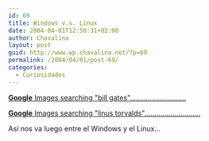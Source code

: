 ```yaml
---
id: 69
title: Windows v.s. Linux
date: 2004-04-01T12:50:31+02:00
author: Chavalina
layout: post
guid: http://www.wp.chavalina.net/?p=69
permalink: /2004/04/01/post-69/
categories:
  - Curiosidades
---
```

<a href="http://images.google.com/imgres?imgurl=twf.systemsbysteve.com/pics/bill-gates.jpg&#038;imgrefurl=http://twf.systemsbysteve.com/funnypics.htm&#038;h=281&#038;w=402&#038;sz=14&#038;tbnid=gnrXP9dCdH4J:&#038;tbnh=83&#038;tbnw=118&#038;prev=/images%3Fq%3Dbill%2Bgates%26hl%3Den%26lr%3D%26ie%3DUTF-8%26oe%3DUTF-8%26sa%3DG" target="_blank"><b><span class="azul">G</span><span class="rojo">o</span><span class="amarillo">o</span><span class="azul">g</span><span class="verde">l</span><span class="rojo">e</span></b> Images searching "bill gates"&#8230;&#8230;&#8230;&#8230;&#8230;&#8230;&#8230;&#8230;&#8230;.</a>

<a href="http://images.google.com/imgres?imgurl=www.gnu.cz/linus.gif&#038;imgrefurl=http://www.gnu.cz/gnu-1.html&#038;h=200&#038;w=254&#038;sz=40&#038;tbnid=ClYLKUxX_yoJ:&#038;tbnh=83&#038;tbnw=105&#038;prev=/images%3Fq%3Dlinus%2Btorvalds%26start%3D20%26hl%3Den%26lr%3D%26ie%3DUTF-8%26sa%3DN" target="_blank"><b><span class="azul">G</span><span class="rojo">o</span><span class="amarillo">o</span><span class="azul">g</span><span class="verde">l</span><span class="rojo">e</span></b> Images searching "linus torvalds"&#8230;&#8230;&#8230;&#8230;&#8230;&#8230;&#8230;&#8230;&#8230;.</a>

As&iacute; nos va luego entre el Windows y el Linux&#8230;